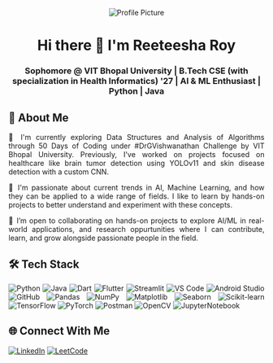<div align="center">

![Profile Picture](https://i.pinimg.com/736x/56/5d/67/565d67b0808e022c7e5d9cccef5e06fb.jpg)

# Hi there 👋 I'm Reeteesha Roy

### Sophomore @ VIT Bhopal University | B.Tech CSE (with specialization in Health Informatics) '27 | AI & ML Enthusiast | Python | Java

</div>

<div style="text-align: justify;">   

## 🌟 About Me  

  
🌱 I'm currently exploring Data Structures and Analysis of Algorithms through 50 Days of Coding under #DrGVishwanathan Challenge by VIT Bhopal University. Previously, I've worked on projects focused on healthcare like brain tumor detection using YOLOv11 and skin disease detection with a custom CNN. 

🧠 I'm passionate about current trends in AI, Machine Learning, and how they can be applied to a wide range of fields. I like to learn by hands-on projects to better understand and experiment with these concepts.

🤝 I’m open to collaborating on hands-on projects to explore AI/ML in real-world applications, and research oppurtunities where I can contribute, learn, and grow alongside passionate people in the field.



## 🛠️ Tech Stack
![Python](https://img.shields.io/badge/Python-3776AB?style=for-the-badge&logo=python&logoColor=white)
![Java](https://img.shields.io/badge/Java-007396?style=for-the-badge&logo=java&logoColor=white)
![Dart](https://img.shields.io/badge/Dart-0175C2?style=for-the-badge&logo=dart&logoColor=white)
![Flutter](https://img.shields.io/badge/Flutter-02569B?style=for-the-badge&logo=flutter&logoColor=white)
![Streamlit](https://img.shields.io/badge/Streamlit-FF4B4B?style=for-the-badge&logo=streamlit&logoColor=white)
![VS Code](https://img.shields.io/badge/VS%20Code-007ACC?style=for-the-badge&logo=visual-studio-code&logoColor=white)
![Android Studio](https://img.shields.io/badge/Android%20Studio-3DDC84?style=for-the-badge&logo=android-studio&logoColor=white)
![GitHub](https://img.shields.io/badge/GitHub-181717?style=for-the-badge&logo=github&logoColor=white)
![Pandas](https://img.shields.io/badge/Pandas-150458?style=for-the-badge&logo=pandas&logoColor=white)
![NumPy](https://img.shields.io/badge/NumPy-013243?style=for-the-badge&logo=numpy&logoColor=white)
![Matplotlib](https://img.shields.io/badge/Matplotlib-003C6C?style=for-the-badge&logo=matplotlib&logoColor=white)
![Seaborn](https://img.shields.io/badge/Seaborn-9E2A2F?style=for-the-badge&logo=seaborn&logoColor=white)
![Scikit-learn](https://img.shields.io/badge/Scikit--learn-F7931E?style=for-the-badge&logo=scikit-learn&logoColor=white)
![TensorFlow](https://img.shields.io/badge/TensorFlow-FF6F00?style=for-the-badge&logo=tensorflow&logoColor=white)
![PyTorch](https://img.shields.io/badge/PyTorch-EE4C2C?style=for-the-badge&logo=pytorch&logoColor=white)
![Postman](https://img.shields.io/badge/Postman-FF6C37?style=for-the-badge&logo=postman&logoColor=white)
![OpenCV](https://img.shields.io/badge/OpenCV-5C3EE8?style=for-the-badge&logo=opencv&logoColor=white)
![JupyterNotebook](https://img.shields.io/badge/Jupyter-F37626?style=for-the-badge&logo=jupyter&logoColor=white)

<!--
# 📊 Github Stats 

![My GitHub stats](https://github-readme-stats.vercel.app/api?username=reeteesha-roy&show_icons=true&theme=radical)
--->

## 🌐 Connect With Me
[![LinkedIn](https://img.shields.io/badge/LinkedIn-blue?style=flat&logo=linkedin&logoColor=white)](https://www.linkedin.com/in/https://www.linkedin.com/in/reeteesha-r-28a347358//)
[![LeetCode](https://img.shields.io/badge/LeetCode-orange?style=flat&logo=leetcode&logoColor=white)](https://leetcode.com/u/Reeteesha_Roy//)

</div>
